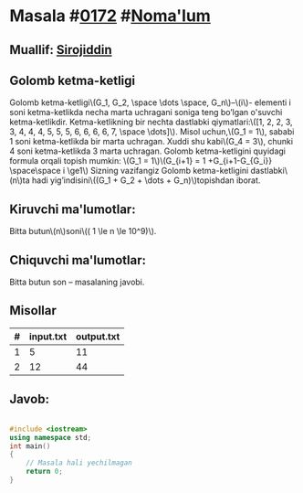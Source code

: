 
<h1>Masala #<a href="https://robocontest.uz/tasks/0172">0172</a> #<a href="https://robocontest.uz/tasks?category=1">Noma'lum</a></h1>
<h2> Muallif: <a href="https://robocontest.uz/profile/sirojiddin">Sirojiddin</a></h2>
<h2>Golomb ketma-ketligi</h2>
<p>Golomb ketma-ketligi\(G_1, G_2, \space \dots \space, G_n\)–\(i\)- elementi i soni ketma-ketlikda necha marta uchragani soniga teng bo’lgan o'suvchi ketma-ketlikdir. Ketma-ketlikning bir nechta dastlabki qiymatlari:\([1, 2, 2, 3, 3, 4, 4, 4, 5, 5, 5, 6, 6, 6, 6, 7, \space \dots]\).
Misol uchun,\(G_1 = 1\), sababi 1 soni ketma-ketlikda bir marta uchragan. Xuddi shu kabi\(G_4 = 3\), chunki 4 soni ketma-ketlikda 3 marta uchragan.
Golomb ketma-ketligini quyidagi formula orqali topish mumkin:
\(G_1 = 1\)\(G_{i+1} = 1 +G_{i+1-G_{G_i}} \space\space i \ge1\)
Sizning vazifangiz Golomb ketma-ketligini dastlabki\(n\)ta hadi yig’indisini\((G_1 + G_2 + \dots + G_n)\)topishdan iborat.</p>
<h2>Kiruvchi ma'lumotlar:</h2>
<p>Bitta butun\(n\)soni\(( 1 \le n \le 10^9)\).</p>
<h2>Chiquvchi ma'lumotlar:</h2>
<p>Bitta butun son – masalaning javobi.</p>
<h2>Misollar</h2>
<table>
    <thead>
        <tr>
            <th>#</th>
            <th>input.txt</th>
            <th>output.txt</th>
        </tr>
    </thead>
    <tbody>
            <tr>
                <td>1</td>
                <td>5</td>
                <td>11</td>
            </tr>
            <tr>
                <td>2</td>
                <td>12</td>
                <td>44</td>
            </tr>
    </tbody>
    </table>
    
<h2>Javob:</h2>

######
```cpp
#include <iostream>
using namespace std;
int main()
{
    // Masala hali yechilmagan
    return 0;
}
```
